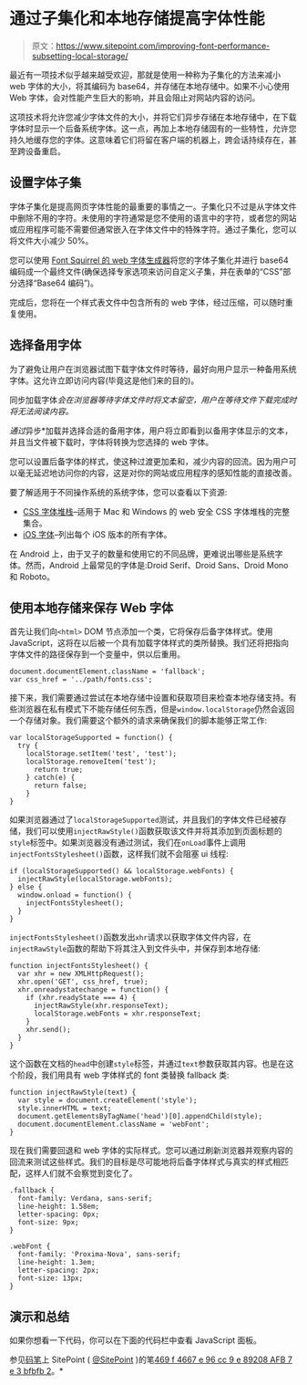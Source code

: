 # 通过子集化和本地存储提高字体性能

> 原文：<https://www.sitepoint.com/improving-font-performance-subsetting-local-storage/>

最近有一项技术似乎越来越受欢迎，那就是使用一种称为子集化的方法来减小 web 字体的大小，将其编码为 base64，并存储在本地存储中。如果不小心使用 Web 字体，会对性能产生巨大的影响，并且会阻止对网站内容的访问。

这项技术将允许您减少字体文件的大小，并将它们异步存储在本地存储中，在下载字体时显示一个后备系统字体。这一点，再加上本地存储固有的一些特性，允许您持久地缓存您的字体。这意味着它们将留在客户端的机器上，跨会话持续存在，甚至跨设备重启。

## 设置字体子集

字体子集化是提高网页字体性能的最重要的事情之一。子集化只不过是从字体文件中删除不用的字符。未使用的字符通常是您不使用的语言中的字符，或者您的网站或应用程序可能不需要但通常嵌入在字体文件中的特殊字符。通过子集化，您可以将文件大小减少 50%。

您可以使用 [Font Squirrel 的 web 字体生成器](http://www.fontsquirrel.com/tools/webfont-generator)将您的字体子集化并进行 base64 编码成一个最终文件(确保选择专家选项来访问自定义子集，并在表单的“CSS”部分选择“Base64 编码”)。

完成后，您将在一个样式表文件中包含所有的 web 字体，经过压缩，可以随时重复使用。

## 选择备用字体

为了避免让用户在浏览器试图下载字体文件时等待，最好向用户显示一种备用系统字体。这允许立即访问内容(毕竟这是他们来的目的)。

同步加载字体*会在浏览器等待字体文件时将文本留空，用户在等待文件下载完成时将无法阅读内容。*

 *通过*异步*加载并选择合适的备用字体，用户将立即看到以备用字体显示的文本，并且当文件被下载时，字体将转换为您选择的 web 字体。

您可以设置后备字体的样式，使这种过渡更加柔和，减少内容的回流。因为用户可以毫无延迟地访问你的内容，这是对你的网站或应用程序的感知性能的直接改善。

要了解适用于不同操作系统的系统字体，您可以查看以下资源:

*   [CSS 字体堆栈](http://www.cssfontstack.com)–适用于 Mac 和 Windows 的 web 安全 CSS 字体堆栈的完整集合。
*   [iOS 字体](http://iosfonts.com)–列出每个 iOS 版本的所有字体。

在 Android 上，由于叉子的数量和使用它的不同品牌，更难说出哪些是系统字体。然而，Android 上最常见的字体是:Droid Serif、Droid Sans、Droid Mono 和 Roboto。

## 使用本地存储来保存 Web 字体

首先让我们向`<html>` DOM 节点添加一个类，它将保存后备字体样式。使用 JavaScript，这将在以后被一个具有加载字体样式的类所替换。我们还将把指向字体文件的路径保存到一个变量中，供以后重用。

```
document.documentElement.className = 'fallback';
var css_href = '../path/fonts.css';
```

接下来，我们需要通过尝试在本地存储中设置和获取项目来检查本地存储支持。有些浏览器在私有模式下不能存储任何东西，但是`window.localStorage`仍然会返回一个存储对象。我们需要这个额外的请求来确保我们的脚本能够正常工作:

```
var localStorageSupported = function() {
  try {
    localStorage.setItem('test', 'test');
    localStorage.removeItem('test');
      return true;
    } catch(e) {
      return false;
    }
}
```

如果浏览器通过了`localStorageSupported`测试，并且我们的字体文件已经被存储，我们可以使用`injectRawStyle()`函数获取该文件并将其添加到页面标题的`style`标签中。如果浏览器没有通过测试，我们在`onLoad`事件上调用`injectFontsStylesheet()`函数，这样我们就不会阻塞 ui 线程:

```
if (localStorageSupported() && localStorage.webFonts) {
  injectRawStyle(localStorage.webFonts);
} else {
  window.onload = function() {
    injectFontsStylesheet();
  } 
}
```

`injectFontsStylesheet()`函数发出`xhr`请求以获取字体文件内容，在`injectRawStyle`函数的帮助下将其注入到文件头中，并保存到本地存储:

```
function injectFontsStylesheet() {
  var xhr = new XMLHttpRequest();
  xhr.open('GET', css_href, true);
  xhr.onreadystatechange = function() {
    if (xhr.readyState === 4) {
      injectRawStyle(xhr.responseText);
      localStorage.webFonts = xhr.responseText;
    }
    xhr.send();
  }
}
```

这个函数在文档的`head`中创建`style`标签，并通过`text`参数获取其内容。也是在这个阶段，我们用具有 web 字体样式的 font 类替换 fallback 类:

```
function injectRawStyle(text) {
  var style = document.createElement('style');
  style.innerHTML = text;
  document.getElementsByTagName('head')[0].appendChild(style);
  document.documentElement.className = 'webFont';
}
```

现在我们需要回退和 web 字体的实际样式。您可以通过刷新浏览器并观察内容的回流来测试这些样式。我们的目标是尽可能地将后备字体样式与真实的样式相匹配，这样人们就不会察觉到变化了。

```
.fallback {
  font-family: Verdana, sans-serif;
  line-height: 1.58em;
  letter-spacing: 0px;
  font-size: 9px;
} 

.webFont {
  font-family: 'Proxima-Nova', sans-serif;
  line-height: 1.3em;
  letter-spacing: 2px;
  font-size: 13px;
}
```

## 演示和总结

如果你想看一下代码，你可以在下面的代码栏中查看 JavaScript 面板。

参见[码笔](http://codepen.io)上 SitePoint ( [@SitePoint](http://codepen.io/SitePoint) )的笔[469 f 4667 e 96 cc 9 e 89208 AFB 7 e 3 bfbfb 2](http://codepen.io/SitePoint/pen/469f4667e96cc9e89208afb7e3bfbfb2/)。*